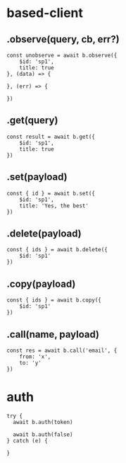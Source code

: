 # based-client

## .observe(query, cb, err?)

```
const unobserve = await b.observe({
    $id: 'sp1',
    title: true
}, (data) => {

}, (err) => {

})
```

## .get(query)

```
const result = await b.get({
    $id: 'sp1',
    title: true
})
```

## .set(payload)

```
const { id } = await b.set({
    $id: 'sp1',
    title: 'Yes, the best'
})
```

## .delete(payload)

```
const { ids } = await b.delete({
    $id: 'sp1'
})
```

## .copy(payload)

```
const { ids } = await b.copy({
    $id: 'sp1'
})
```

## .call(name, payload)

```
const res = await b.call('email', {
    from: 'x',
    to: 'y'
})
```

# auth

```
try {
  await b.auth(token)

  await b.auth(false)
} catch (e) {

}
```

